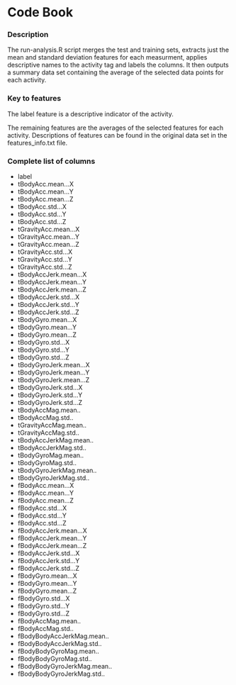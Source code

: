 # Code Book

### Description

The run-analysis.R script merges the test and training sets, extracts
just the mean and standard deviation features for each measurment,
applies descriptive names to the activity tag and labels the columns.
It then outputs a summary data set containing the average of the
selected data points for each activity.

### Key to features

The label feature is a descriptive indicator of the activity.

The remaining features are the averages of the selected features for
each activity. Descriptions of features can be found in the original
data set in the features\_info.txt file.

### Complete list of columns

- label
- tBodyAcc.mean...X
- tBodyAcc.mean...Y
- tBodyAcc.mean...Z
- tBodyAcc.std...X
- tBodyAcc.std...Y
- tBodyAcc.std...Z
- tGravityAcc.mean...X
- tGravityAcc.mean...Y
- tGravityAcc.mean...Z
- tGravityAcc.std...X
- tGravityAcc.std...Y
- tGravityAcc.std...Z
- tBodyAccJerk.mean...X
- tBodyAccJerk.mean...Y
- tBodyAccJerk.mean...Z
- tBodyAccJerk.std...X
- tBodyAccJerk.std...Y
- tBodyAccJerk.std...Z
- tBodyGyro.mean...X
- tBodyGyro.mean...Y
- tBodyGyro.mean...Z
- tBodyGyro.std...X
- tBodyGyro.std...Y
- tBodyGyro.std...Z
- tBodyGyroJerk.mean...X
- tBodyGyroJerk.mean...Y
- tBodyGyroJerk.mean...Z
- tBodyGyroJerk.std...X
- tBodyGyroJerk.std...Y
- tBodyGyroJerk.std...Z
- tBodyAccMag.mean..
- tBodyAccMag.std..
- tGravityAccMag.mean..
- tGravityAccMag.std..
- tBodyAccJerkMag.mean..
- tBodyAccJerkMag.std..
- tBodyGyroMag.mean..
- tBodyGyroMag.std..
- tBodyGyroJerkMag.mean..
- tBodyGyroJerkMag.std..
- fBodyAcc.mean...X
- fBodyAcc.mean...Y
- fBodyAcc.mean...Z
- fBodyAcc.std...X
- fBodyAcc.std...Y
- fBodyAcc.std...Z
- fBodyAccJerk.mean...X
- fBodyAccJerk.mean...Y
- fBodyAccJerk.mean...Z
- fBodyAccJerk.std...X
- fBodyAccJerk.std...Y
- fBodyAccJerk.std...Z
- fBodyGyro.mean...X
- fBodyGyro.mean...Y
- fBodyGyro.mean...Z
- fBodyGyro.std...X
- fBodyGyro.std...Y
- fBodyGyro.std...Z
- fBodyAccMag.mean..
- fBodyAccMag.std..
- fBodyBodyAccJerkMag.mean..
- fBodyBodyAccJerkMag.std..
- fBodyBodyGyroMag.mean..
- fBodyBodyGyroMag.std..
- fBodyBodyGyroJerkMag.mean..
- fBodyBodyGyroJerkMag.std..

